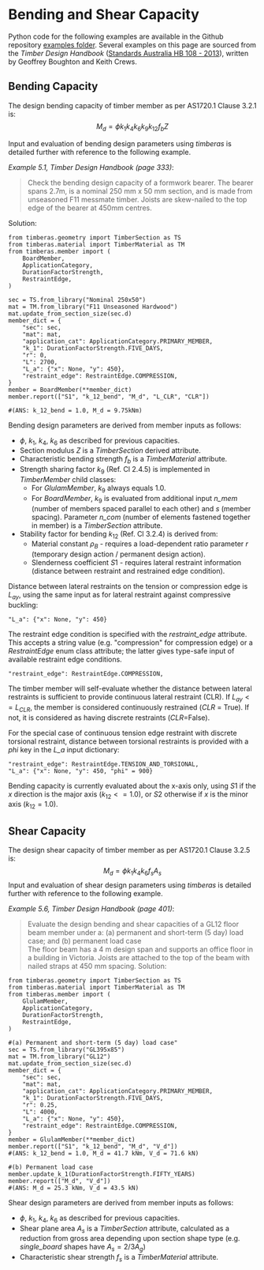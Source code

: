 

# Bending and Shear Capacity

Python code for the following examples are available in the Github repository [examples folder](https://github.com/Folded-Structures-Lab/timber-as/tree/main/examples/tutorial_4.py). Several examples on this page are sourced from the *Timber Design Handbook* ([Standards Australia HB 108 - 2013](https://infostore.saiglobal.com/en-us/standards/sa-hb-108-2013-119982_saig_as_as_251451/)), written by Geoffrey Boughton and Keith Crews.


## Bending Capacity


The design bending capacity of timber member as per AS1720.1 Clause 3.2.1 is:
$$
M_{d} = \phi k_1 k_4 k_6 k_9 k_{12} f_b Z
$$

<!-- The stability factor for lateral bucking under bending $k_{12}$ (Ref. Cl 3.2.3) accounts for the [].
Thus, *timberas* evaluates stability and bending capacity about both axes, using then then minimum as the governing design compressive capacity: -->

Input and evaluation of bending design parameters using *timberas* is detailed further with reference to the following example.

*Example 5.1, Timber Design Handbook (page 333)*:
> 
> Check the bending design capacity of a formwork bearer. The bearer spans 2.7m, is a nominal 250 mm x 50 mm section, and is made from unseasoned F11 messmate timber. Joists are skew-nailed to the top edge of the bearer at 450mm centres.
> 

Solution: 
```
from timberas.geometry import TimberSection as TS
from timberas.material import TimberMaterial as TM
from timberas.member import (
    BoardMember,
    ApplicationCategory,
    DurationFactorStrength,
    RestraintEdge,
)

sec = TS.from_library("Nominal 250x50")
mat = TM.from_library("F11 Unseasoned Hardwood")
mat.update_from_section_size(sec.d)
member_dict = {
    "sec": sec,
    "mat": mat,
    "application_cat": ApplicationCategory.PRIMARY_MEMBER,
    "k_1": DurationFactorStrength.FIVE_DAYS,
    "r": 0,
    "L": 2700,
    "L_a": {"x": None, "y": 450},
    "restraint_edge": RestraintEdge.COMPRESSION,
}
member = BoardMember(**member_dict)
member.report(["S1", "k_12_bend", "M_d", "L_CLR", "CLR"])

#(ANS: k_12_bend = 1.0, M_d = 9.75kNm)
```



Bending design parameters are derived from member inputs as follows:

- $\phi$, $k_1$, $k_4$, $k_6$ as described for previous capacities.
- Section modulus $Z$ is a *TimberSection* derived attribute. 
- Characteristic bending strength $f_b$ is a *TimberMaterial* attribute.
- Strength sharing factor $k_9$ (Ref. Cl 2.4.5) is implemented in *TimberMember* child classes:
    - For *GlulamMember*, $k_9$ always equals 1.0. 
    - For *BoardMember*, $k_9$ is evaluated from additional input *n_mem* (number of members spaced parallel to each other) and *s* (member spacing). Parameter *n_com* (number of elements fastened together in member) is a *TimberSection* attribute.
-  Stability factor for bending $k_{12}$  (Ref. Cl 3.2.4) is derived from:
    - Material constant $\rho_B$ - requires a load-dependent ratio parameter $r$ (temporary design action / permanent design action).
    - Slenderness coefficient $S1$ - requires lateral restraint information (distance between restraint and restrained edge condition).

Distance between lateral restraints on the tension or compression edge is $L_{ay}$, using the same input as for lateral restraint against compressive buckling:
```
"L_a": {"x": None, "y": 450}
```

The restraint edge condition is specified with the *restraint_edge* attribute. This accepts a string value (e.g. "compression" for compression edge) or a *RestraintEdge* enum class attribute; the latter gives type-safe input of available restraint edge conditions.
```
"restraint_edge": RestraintEdge.COMPRESSION,
```
The timber member will self-evaluate whether the distance between lateral restraints is sufficient to provide continuous lateral restraint (CLR). If $L_{ay}<=L_{CLR}$, the member is considered continuously restrained (*CLR* = True). If not, it is considered as having discrete restraints (*CLR*=False).

For the special case of continuous tension edge restraint with discrete torsional restraint, distance between torsional restraints is provided with a *phi* key in the *L_a* input dictionary:
```
"restraint_edge": RestraintEdge.TENSION_AND_TORSIONAL,
"L_a": {"x": None, "y": 450, "phi" = 900}
``` 

Bending capacity is currently evaluated about the x-axis only, using $S1$ if the $x$ direction is the major axis ($k_{12}<=1.0$), or $S2$ otherwise if $x$ is the minor axis ($k_{12}=1.0$). 

## Shear Capacity

The design shear capacity of timber member as per AS1720.1 Clause 3.2.5 is:
$$
M_{d} = \phi k_1 k_4 k_6 f_s A_s
$$
Input and evaluation of shear design parameters using *timberas* is detailed further with reference to the following example.


*Example 5.6, Timber Design Handbook (page 401)*:
> 
> Evaluate the design bending and shear capacities of a GL12 floor beam member under a:
> (a) permanent and short-term (5 day) load case; and
> (b) permanent load case  
> The floor beam has a 4 m design span and supports an office floor in a building in Victoria. Joists are attached to the top of the beam with nailed straps at 450 mm spacing. 
Solution: 
```
from timberas.geometry import TimberSection as TS
from timberas.material import TimberMaterial as TM
from timberas.member import (
    GlulamMember,
    ApplicationCategory,
    DurationFactorStrength,
    RestraintEdge,
)

#(a) Permanent and short-term (5 day) load case"
sec = TS.from_library("GL395x85")
mat = TM.from_library("GL12")
mat.update_from_section_size(sec.d)
member_dict = {
    "sec": sec,
    "mat": mat,
    "application_cat": ApplicationCategory.PRIMARY_MEMBER,
    "k_1": DurationFactorStrength.FIVE_DAYS,
    "r": 0.25,
    "L": 4000,
    "L_a": {"x": None, "y": 450},
    "restraint_edge": RestraintEdge.COMPRESSION,
}
member = GlulamMember(**member_dict)
member.report(["S1", "k_12_bend", "M_d", "V_d"])
#(ANS: k_12_bend = 1.0, M_d = 41.7 kNm, V_d = 71.6 kN)

#(b) Permanent load case
member.update_k_1(DurationFactorStrength.FIFTY_YEARS)
member.report(["M_d", "V_d"])
#(ANS: M_d = 25.3 kNm, V_d = 43.5 kN)
```

Shear design parameters are derived from member inputs as follows:

- $\phi$, $k_1$, $k_4$, $k_6$ as described for previous capacities.
- Shear plane area $A_s$ is a *TimberSection* attribute, calculated as a reduction from gross area depending upon section shape type (e.g. *single_board* shapes have $A_s=2/3 A_g$)
- Characteristic shear strength $f_s$ is a *TimberMaterial* attribute.

